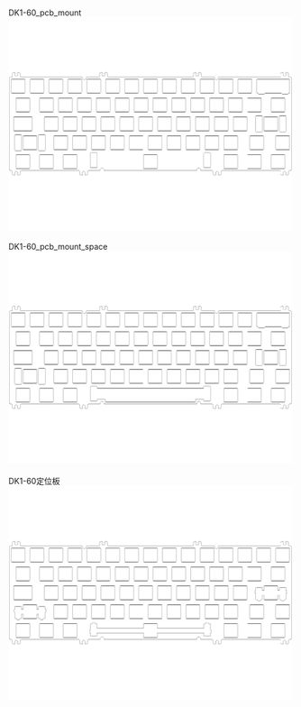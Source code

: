 <br/>DK1-60_pcb_mount<br/>![image](./DK1-60_pcb_mount.png)<br/>
<br/>DK1-60_pcb_mount_space<br/>![image](./DK1-60_pcb_mount_space.png)<br/>
<br/>DK1-60定位板<br/>![image](./DK1-60定位板.png)<br/>
